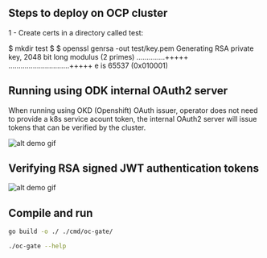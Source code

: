 ## Steps to deploy on OCP cluster

1 - Create certs in a directory called test:

$ mkdir test
$
$ openssl genrsa -out test/key.pem
Generating RSA private key, 2048 bit long modulus (2 primes)
..............+++++
..............................+++++
e is 65537 (0x010001)


## Running using ODK internal OAuth2 server

When running using OKD (Openshift) OAuth issuer, operator does not need to provide a k8s service acount token,
the internal OAuth2 server will issue tokens that can be verified by the cluster.

![alt demo gif](https://raw.githubusercontent.com/yaacov/oc-gate/main/web/public/using_okd_oauth.gif)

## Verifying RSA signed JWT authentication tokens

![alt demo gif](https://raw.githubusercontent.com/yaacov/oc-gate/main/web/public/custom_tokens.gif)

## Compile and run

``` bash
go build -o ./ ./cmd/oc-gate/

./oc-gate --help
```
